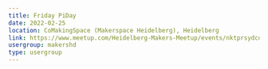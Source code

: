 ```yaml
---
title: Friday PiDay
date: 2022-02-25
location: CoMakingSpace (Makerspace Heidelberg), Heidelberg
link: https://www.meetup.com/Heidelberg-Makers-Meetup/events/nktprsydcdbhc/
usergroup: makershd
type: usergroup
---
```

